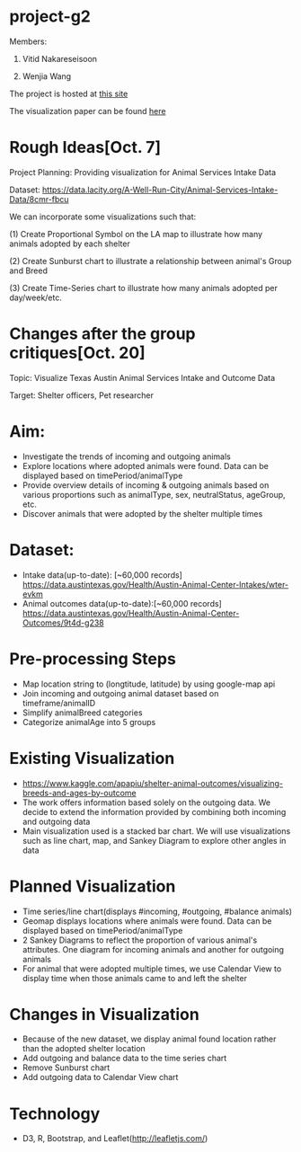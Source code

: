 # project-g2
Members:

1) Vitid Nakareseisoon

2) Wenjia Wang

The project is hosted at [this site](http://www-scf.usc.edu/~nakarese/inf554)

The visualization paper can be found [here](Visualization_Paper.pdf)

# Rough Ideas[Oct. 7]

Project Planning: Providing visualization for Animal Services Intake Data

Dataset: https://data.lacity.org/A-Well-Run-City/Animal-Services-Intake-Data/8cmr-fbcu

We can incorporate some visualizations such that:

(1) Create Proportional Symbol on the LA map to illustrate how many animals adopted by each shelter

(2) Create Sunburst chart to illustrate a relationship between animal's Group and Breed

(3) Create Time-Series chart to illustrate how many animals adopted per day/week/etc.



# Changes after the group critiques[Oct. 20]

Topic: Visualize Texas Austin Animal Services Intake and Outcome Data


Target: Shelter officers, Pet researcher

# Aim: 
* Investigate the trends of incoming and outgoing animals
* Explore locations where adopted animals were found. Data can be displayed based on timePeriod/animalType
* Provide overview details of incoming & outgoing animals based on various proportions such as animalType, sex, neutralStatus, ageGroup, etc.
* Discover animals that were adopted by the shelter multiple times

# Dataset:
* Intake data(up-to-date): [~60,000 records]  https://data.austintexas.gov/Health/Austin-Animal-Center-Intakes/wter-evkm
* Animal outcomes data(up-to-date):[~60,000 records] https://data.austintexas.gov/Health/Austin-Animal-Center-Outcomes/9t4d-g238

# Pre-processing Steps
* Map location string to (longtitude, latitude) by using google-map api
* Join incoming and outgoing animal dataset based on timeframe/animalID
* Simplify animalBreed categories
* Categorize animalAge into 5 groups

# Existing Visualization
* https://www.kaggle.com/apapiu/shelter-animal-outcomes/visualizing-breeds-and-ages-by-outcome
* The work offers information based solely on the outgoing data. We decide to extend the information provided by combining both incoming and outgoing data
* Main visualization used is a stacked bar chart. We will use visualizations such as line chart, map, and Sankey Diagram to explore other angles in data

# Planned Visualization
* Time series/line chart(displays #incoming, #outgoing, #balance animals)
* Geomap displays locations where animals were found. Data can be displayed based on timePeriod/animalType 
* 2 Sankey Diagrams to reflect the proportion of various animal's attributes. One diagram for incoming animals and another for outgoing animals
* For animal that were adopted multiple times, we use Calendar View to display time when those animals came to and left the shelter

# Changes in Visualization
* Because of the new dataset, we display animal found location rather than the adopted shelter location
* Add outgoing and balance data to the time series chart
* Remove Sunburst chart
* Add outgoing data to Calendar View chart

# Technology
* D3, R, Bootstrap, and Leaflet(http://leafletjs.com/)
